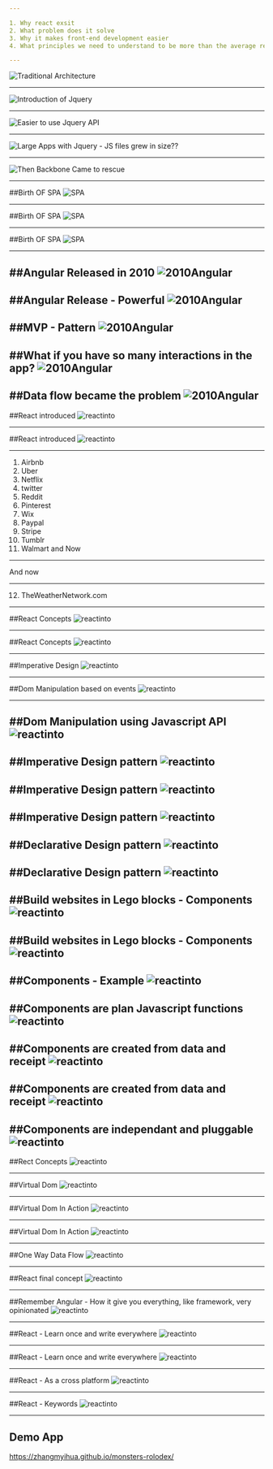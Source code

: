 ```yaml
---

1. Why react exsit
2. What problem does it solve
3. Why it makes front-end development easier
4. What principles we need to understand to be more than the average react developer

---
```


![Traditional Architecture](1.jpeg)

---

![Introduction of Jquery](2.jpeg)

---

![Easier to use Jquery API](3.jpeg)

---

![Large Apps with Jquery - JS files grew in size??](4.jpeg)

---

![Then Backbone Came to rescue](5.jpeg)

---

##Birth OF SPA
![SPA](6.jpeg)

---

##Birth OF SPA
![SPA](7.jpeg)

---

##Birth OF SPA
![SPA](8.jpeg)

---

##Angular Released in 2010
![2010Angular](9.jpeg)
---

##Angular Release -  Powerful
![2010Angular](10.jpeg)
---

##MVP - Pattern
![2010Angular](11.jpeg)
---

##What if you have so many interactions in the app?
![2010Angular](12.jpeg)
---

##Data flow became the problem
![2010Angular](13.jpeg)
---

##React introduced
![reactinto](14.jpeg)

---
##React introduced
![reactinto](15.jpeg)

---
1. Airbnb
2. Uber
3. Netflix
4. twitter
5. Reddit 
6. Pinterest
7. Wix
8. Paypal
9. Stripe
10. Tumblr
11. Walmart and Now
----

And now

---

12. TheWeatherNetwork.com

---
##React Concepts
![reactinto](16.jpeg)

---
##React Concepts
![reactinto](17.jpeg)

---

##Imperative Design
![reactinto](17.jpeg)

---

##Dom Manipulation based on events
![reactinto](18.jpeg)

---

##Dom Manipulation using Javascript API
![reactinto](19.jpeg)
---

##Imperative Design pattern
![reactinto](20.jpeg)
---

##Imperative Design pattern
![reactinto](21.jpeg)
---

##Imperative Design pattern
![reactinto](22.jpeg)
---

##Declarative Design pattern
![reactinto](23.jpeg)
---

##Declarative Design pattern
![reactinto](24.png)
---

##Build websites in Lego blocks - Components
![reactinto](25.png)
---

##Build websites in Lego blocks - Components
![reactinto](26.png)
---

##Components - Example
![reactinto](27.png)
---

##Components are plan Javascript functions
![reactinto](28.png)
---

##Components are created from data and receipt
![reactinto](28.png)
---

##Components are created from data and receipt
![reactinto](29.png)
---

##Components are independant and pluggable
![reactinto](30.png)
---

##Rect Concepts
![reactinto](31.png)

---
##Virtual Dom
![reactinto](32.png)

---
##Virtual Dom In Action
![reactinto](33.png)

---
##Virtual Dom In Action
![reactinto](34.png)

---
##One Way Data Flow
![reactinto](35.png)

---

##React final concept
![reactinto](36.png)

---

##Remember Angular - How it give you everything, like framework, very opinionated
![reactinto](36.png)

---
##React - Learn once and write everywhere
![reactinto](37.png)

---
##React - Learn once and write everywhere
![reactinto](38.png)

---
##React - As a cross platform
![reactinto](39.png)

---
##React - Keywords
![reactinto](40.png)

---

## Demo App
https://zhangmyihua.github.io/monsters-rolodex/